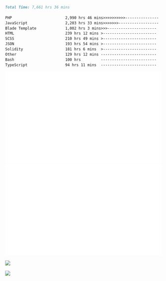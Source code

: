 <!--START_SECTION:waka-->

```markdown
Total Time: 7,661 hrs 36 mins

PHP                        2,990 hrs 46 mins>>>>>>>>>>---------------   38.39 %
JavaScript                 2,203 hrs 33 mins>>>>>>>------------------   28.28 %
Blade Template             1,002 hrs 3 mins>>>----------------------   12.86 %
HTML                       239 hrs 12 mins >------------------------   03.07 %
SCSS                       210 hrs 49 mins >------------------------   02.71 %
JSON                       193 hrs 54 mins >------------------------   02.49 %
Solidity                   181 hrs 6 mins  >------------------------   02.32 %
Other                      129 hrs 12 mins -------------------------   01.66 %
Bash                       100 hrs         -------------------------   01.28 %
TypeScript                 94 hrs 11 mins  -------------------------   01.21 %
```

<!--END_SECTION:waka-->

![](https://raw.githubusercontent.com/DrMaxis/github-stats-transparent/output/generated/overview.svg)
![](https://raw.githubusercontent.com/DrMaxis/github-stats-transparent/output/generated/languages.svg)

![](https://git-readme-stats-drmaxis-projects.vercel.app/api?username=drmaxis&show_icons=true&theme=outrun&count_private=true&show=reviews,discussions_started,discussions_answered,prs_merged,prs_merged_percentage&custom_title=2024%20Github%20Rank)
 
<a href="https://count.getloli.com/"><img src="https://count.getloli.com/get/@:maxis-the-alchemist?theme=rule34"></a>
<!-- https://count.getloli.com/get/@alchemist?theme=rule34 -->
<br>
